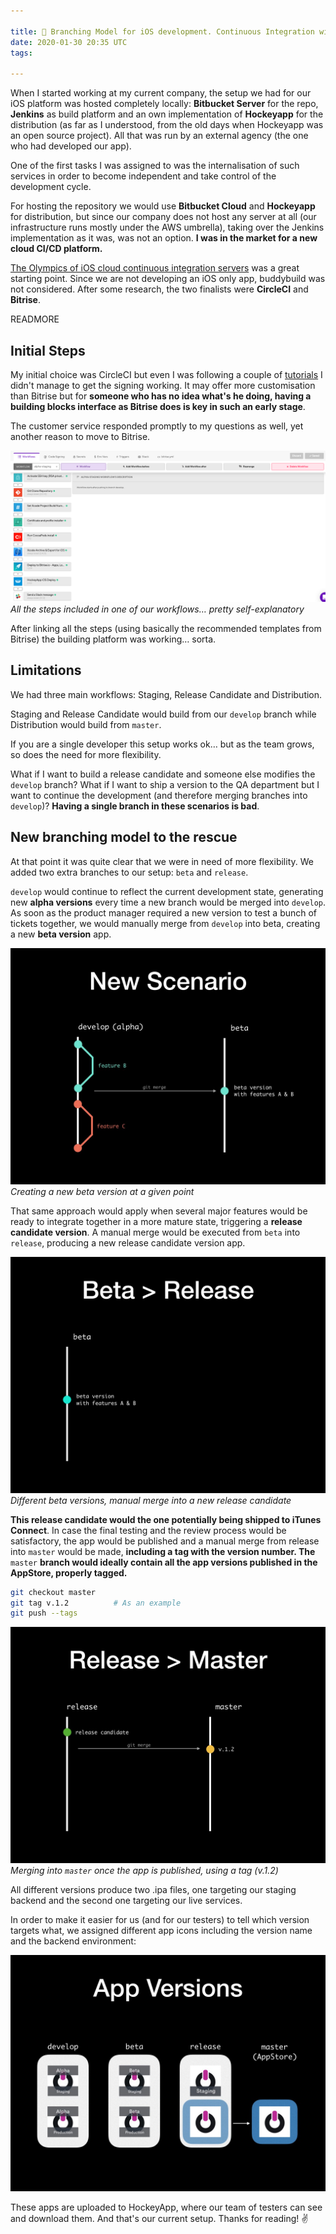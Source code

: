 ```yaml
---

title: 🌳 Branching Model for iOS development. Continuous Integration with Bitrise
date: 2020-01-30 20:35 UTC
tags:

---
```


When I started working at my current company, the setup we had for our iOS platform was hosted completely locally: **Bitbucket Server** for the repo, **Jenkins** as build platform and an own implementation of **Hockeyapp** for the distribution (as far as I understood, from the old days when Hockeyapp was an open source project). All that was run by an external agency (the one who had developed our app).

One of the first tasks I was assigned to was the internalisation of such services in order to become independent and take control of the development cycle.

For hosting the repository we would use **Bitbucket Cloud** and **Hockeyapp** for distribution, but since our company does not host any server at all (our infrastructure runs mostly under the AWS umbrella), taking over the Jenkins implementation as it was, was not an option. **I was in the market for a new cloud CI/CD platform.**

[The Olympics of iOS cloud continuous integration servers][olimpics] was a great starting point. Since we are not developing an iOS only app, buddybuild was not considered. After some research, the two finalists were **CircleCI** and **Bitrise**.

READMORE

## Initial Steps

My initial choice was CircleCI but even I was following a couple of [tutorials][tutorials] I didn't manage to get the signing working. It may offer more customisation than Bitrise but for **someone who has no idea what's he doing, having a building blocks interface as Bitrise does is key in such an early stage**.

The customer service responded promptly to my questions as well, yet another reason to move to Bitrise.

![](./2020-01-30/bitrise.png "All the steps included in one of our workflows… pretty self-explanatory")
*All the steps included in one of our workflows… pretty self-explanatory*

After linking all the steps (using basically the recommended templates from Bitrise) the building platform was working… sorta.

## Limitations

We had three main workflows: Staging, Release Candidate and Distribution.

Staging and Release Candidate would build from our `develop` branch while Distribution would build from `master`.

If you are a single developer this setup works ok… but as the team grows, so does the need for more flexibility.

What if I want to build a release candidate and someone else modifies the `develop` branch? What if I want to ship a version to the QA department but I want to continue the development (and therefore merging branches into `develop`)? **Having a single branch in these scenarios is bad**.

## New branching model to the rescue

At that point it was quite clear that we were in need of more flexibility. We added two extra branches to our setup: `beta` and `release`.

`develop` would continue to reflect the current development state, generating new **alpha versions** every time a new branch would be merged into `develop`. As soon as the product manager required a new version to test a bunch of tickets together, we would manually merge from `develop` into beta, creating a new **beta version** app.

![](./2020-01-30/new-scenario.jpeg "Creating a new beta version at a given point")
*Creating a new beta version at a given point*

That same approach would apply when several major features would be ready to integrate together in a more mature state, triggering a **release candidate version**. A manual merge would be executed from `beta` into `release`, producing a new release candidate version app.

![](./2020-01-30/beta-release.gif "Different beta versions, manual merge into a new release candidate")
*Different beta versions, manual merge into a new release candidate*

**This release candidate would the one potentially being shipped to iTunes Connect**. In case the final testing and the review process would be satisfactory, the app would be published and a manual merge from release into `master` would be made, **including a tag with the version number. The** `master` **branch would ideally contain all the app versions published in the AppStore, properly tagged.**

```bash
git checkout master
git tag v.1.2          # As an example
git push --tags
```

![](./2020-01-30/release-master.jpeg "Merging into `master` once the app is published, using a tag (v.1.2)")
*Merging into `master` once the app is published, using a tag (v.1.2)*

All different versions produce two .ipa files, one targeting our staging backend and the second one targeting our live services.

In order to make it easier for us (and for our testers) to tell which version targets what, we assigned different app icons including the version name and the backend environment:

![](./2020-01-30/app-versions.jpeg)

These apps are uploaded to HockeyApp, where our team of testers can see and download them.
And that's our current setup. Thanks for reading! ✌️

[olimpics]:https://medium.com/xcblog/olympics-of-top-5-cloud-ios-continuous-integration-servers-fcaa6c79468d
[tutorials]:https://medium.com/sixt-labs-techblog/continuous-integration-and-delivery-at-sixt-91ca215670a0